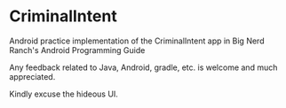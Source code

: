 # CriminalIntent
Android practice implementation of the CriminalIntent app in Big Nerd Ranch's Android Programming Guide

Any feedback related to Java, Android, gradle, etc. is welcome and much appreciated.

Kindly excuse the hideous UI.
